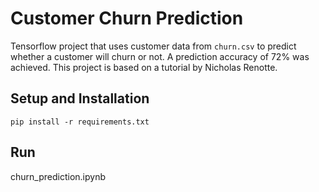 # Customer Churn Prediction
Tensorflow project that uses customer data from `churn.csv` to predict whether a customer will churn or not. A prediction accuracy of 72% was achieved.
This project is based on a tutorial by Nicholas Renotte.

## Setup and Installation
```
pip install -r requirements.txt
```
## Run
churn_prediction.ipynb
